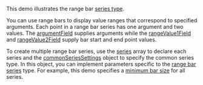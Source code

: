 This demo illustrates the range bar [series type](/Documentation/ApiReference/UI_Components/dxChart/Configuration/series/#type). 
<!--split-->

You can use range bars to display value ranges that correspond to specified arguments. Each point in a range bar series has one argument and two values. The [argumentField](/Documentation/ApiReference/UI_Components/dxChart/Series_Types/RangeBarSeries/#argumentField) supplies arguments while the [rangeValue1Field](/Documentation/ApiReference/UI_Components/dxChart/Series_Types/RangeBarSeries/#rangeValue1Field) and [rangeValue2Field](/Documentation/ApiReference/UI_Components/dxChart/Series_Types/RangeBarSeries/#rangeValue2Field) supply bar start and end point values.

To create multiple range bar series, use the [series](/Documentation/ApiReference/UI_Components/dxChart/Configuration/series/) array to declare each series and the [commonSeriesSettings](/Documentation/ApiReference/UI_Components/dxChart/Configuration/commonSeriesSettings/) object to specify the common series type. In this object, you can implement parameters specific to the [range bar series](/Documentation/ApiReference/UI_Components/dxChart/Series_Types/RangeBarSeries/) type. For example, this demo specifies a [minimum bar size](/Documentation/ApiReference/UI_Components/dxChart/Series_Types/RangeBarSeries/#minBarSize) for all series.
